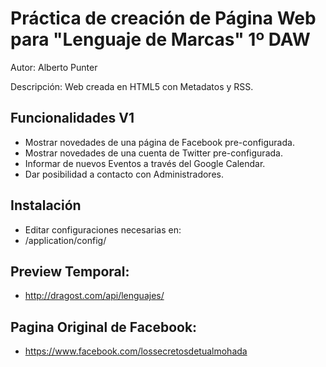 Práctica de creación de Página Web para "Lenguaje de Marcas" 1º DAW
===================================================================

Autor: Alberto Punter

Descripción: Web creada en HTML5 con Metadatos y RSS.


Funcionalidades V1
---------------

* Mostrar novedades de una página de Facebook pre-configurada.
* Mostrar novedades de una cuenta de Twitter pre-configurada.
* Informar de nuevos Eventos a través del Google Calendar.
* Dar posibilidad a contacto con Administradores.


Instalación
-----------

* Editar configuraciones necesarias en:
* /application/config/


Preview Temporal:
-----------------

* http://dragost.com/api/lenguajes/

Pagina Original de Facebook:
----------------------------

* https://www.facebook.com/lossecretosdetualmohada
